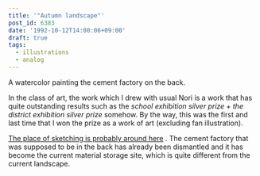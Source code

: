 ```yaml
---
title: '"Autumn landscape"'
post_id: 6383
date: '1992-10-12T14:00:06+09:00'
draft: true
tags:
  - illustrations
  - analog
---
```


A watercolor painting the cement factory on the back.

In the class of art, the work which I drew with usual Nori is a work that has quite outstanding results such as the _school exhibition silver prize + the district exhibition silver prize_ somehow. By the way, this was the first and last time that I won the prize as a work of art (excluding fan illustration).

[The place of sketching is probably around here](https://www.google.co.jp/maps/@35.940711,139.337592,3a,75y,34.79h,95.36t/data=!3m4!1e1!3m2!1s3TfJl9DgCF2KcOAbpBQcKA!2e0) . The cement factory that was supposed to be in the back has already been dismantled and it has become the current material storage site, which is quite different from the current landscape.
